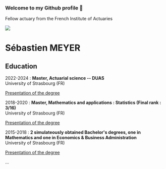 ### Welcome to my Github profile 👋

Fellow actuary from the French Institute of Actuaries  

[![](https://imgs.xkcd.com/comics/correlation.png)](https://xkcd.com/552/)

Sébastien MEYER
============

Education
---------
2022-2024
:   **Master, Actuarial science -- DUAS**  
University of Strasbourg (FR)

[Presentation of the degree](https://mathinfo.unistra.fr/duas/accueil/)

2018-2020
:   **Master, Mathematics and applications : Statistics (Final rank : 3/16)**  
University of Strasbourg (FR)

[Presentation of the degree](http://www.math.unistra.fr/MasterStat/)
    
2015-2018
:   **2 simulateously obtained Bachelor's degrees, one in Mathematics and one in Economics & Business Administration**  
University of Strasbourg (FR)

[Presentation of the degree](https://mathinfo.unistra.fr/formations/licence/double-licence-mathematiques-economie/)

...
